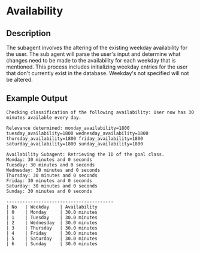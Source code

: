 # Availability

## Description

The subagent involves the altering of the existing weekday availability for the user. The sub agent will parse the user's input and determine what changes need to be made to the availability for each weekday that is mentioned. This process includes initializing weekday entries for the user that don't currently exist in the database. Weekday's not specified will not be altered.

## Example Output

```
Checking classification of the following availability: User now has 30 minutes available every day.

Relevance determined: monday_availability=1800 tuesday_availability=1800 wednesday_availability=1800 thursday_availability=1800 friday_availability=1800 saturday_availability=1800 sunday_availability=1800

Availability Subagent: Retrieving the ID of the goal class.
Monday: 30 minutes and 0 seconds
Tuesday: 30 minutes and 0 seconds
Wednesday: 30 minutes and 0 seconds
Thursday: 30 minutes and 0 seconds
Friday: 30 minutes and 0 seconds
Saturday: 30 minutes and 0 seconds
Sunday: 30 minutes and 0 seconds

----------------------------------------
| No   | Weekday    | Availability
| 0    | Monday     | 30.0 minutes
| 1    | Tuesday    | 30.0 minutes
| 2    | Wednesday  | 30.0 minutes
| 3    | Thursday   | 30.0 minutes
| 4    | Friday     | 30.0 minutes
| 5    | Saturday   | 30.0 minutes
| 6    | Sunday     | 30.0 minutes
```